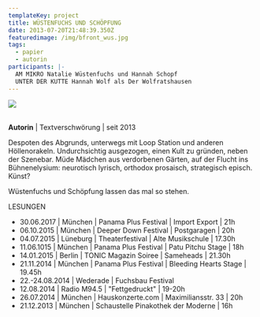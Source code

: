 ```yaml
---
templateKey: project
title: WÜSTENFUCHS UND SCHÖPFUNG
date: 2013-07-20T21:48:39.350Z
featuredimage: /img/bfront_wus.jpg
tags:
  - papier
  - autorin
participants: |-
  AM MIKRO Natalie Wüstenfuchs und Hannah Schopf
  UNTER DER KUTTE Hannah Wolf als Der Wolfratshausen
---
```

![](/img/wus.png)

\
**Autorin** | Textverschwörung | seit 2013

Despoten des Abgrunds, unterwegs mit Loop Station und anderen Höllenorakeln. Undurchsichtig ausgezogen, einen Kult zu gründen, neben der Szenebar. Müde Mädchen aus verdorbenen Gärten, auf der Flucht ins Bühnenelysium: neurotisch lyrisch, orthodox prosaisch, strategisch episch. Künst?  

Wüstenfuchs und Schöpfung lassen das mal so stehen.  

LESUNGEN

* 30.06.2017 | München | Panama Plus Festival | Import Export | 21h
* 06.10.2015 | München | Deeper Down Festival | Postgaragen | 20h
* 04.07.2015 | Lüneburg | Theaterfestival | Alte Musikschule | 17.30h
* 11.06.1015 | München | Panama Plus Festival | Patu Pitchu Stage | 18h
* 14.01.2015 | Berlin | TONIC Magazin Soiree | Sameheads | 21.30h
* 21.11.2014 | München | Panama Plus Festival | Bleeding Hearts Stage | 19.45h
* 22.-24.08.2014 | Wederade | Fuchsbau Festival 
* 12.08.2014 | Radio M94.5 | "Fettgedruckt" | 19-20h
* 26.07.2014 | München | Hauskonzerte.com | Maximiliansstr. 33 | 20h
* 21.12.2013 | München | Schaustelle Pinakothek der Moderne | 16h
